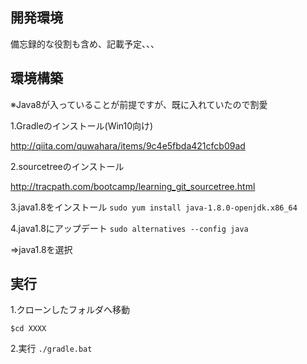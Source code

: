 ## 開発環境
備忘録的な役割も含め、記載予定、、、

## 環境構築
※Java8が入っていることが前提ですが、既に入れていたので割愛

1.Gradleのインストール(Win10向け)

http://qiita.com/quwahara/items/9c4e5fbda421cfcb09ad


2.sourcetreeのインストール

http://tracpath.com/bootcamp/learning_git_sourcetree.html


3.java1.8をインストール
```sudo yum install java-1.8.0-openjdk.x86_64```


4.java1.8にアップデート
```sudo alternatives --config java```

⇒java1.8を選択


## 実行
1.クローンしたフォルダへ移動

```$cd XXXX```

2.実行
```./gradle.bat```
